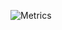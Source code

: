 <!-- https://metrics.lecoq.io/ -->
![Metrics](https://metrics.lecoq.io/carloswm85?template=classic&languages=1&introduction=1&languages.limit=8&languages.colors=github&languages.threshold=0%25&introduction.title=false&config.timezone=America%2FBuenos_Aires&config.padding=6%25%2C%2050%25)